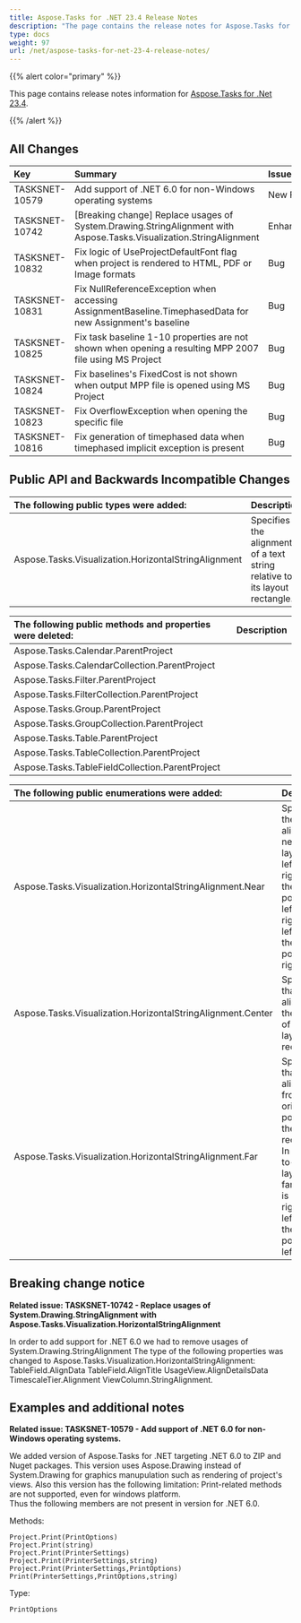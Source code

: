 ```yaml
---
title: Aspose.Tasks for .NET 23.4 Release Notes
description: "The page contains the release notes for Aspose.Tasks for .NET 23.4."
type: docs
weight: 97
url: /net/aspose-tasks-for-net-23-4-release-notes/
---
```


{{% alert color="primary" %}} 

This page contains release notes information for [Aspose.Tasks for .Net 23.4](https://downloads.aspose.com/tasks/net/new-releases/aspose.tasks-for-.net-23.4/).

{{% /alert %}}
## **All Changes**
|**Key**|**Summary**|**Issue Type**|
| :- | :- | :- |
| TASKSNET-10579 | Add support of .NET 6.0 for non-Windows operating systems | New Feature |
| TASKSNET-10742 | [Breaking change] Replace usages of System.Drawing.StringAlignment with Aspose.Tasks.Visualization.StringAlignment | Enhancement |
| TASKSNET-10832 | Fix logic of UseProjectDefaultFont flag when project is rendered to HTML, PDF or Image formats | Bug |
| TASKSNET-10831 | Fix NullReferenceException when accessing AssignmentBaseline.TimephasedData for new Assignment's baseline | Bug |
| TASKSNET-10825 | Fix task baseline 1-10 properties are not shown when opening a resulting MPP 2007 file using MS Project | Bug |
| TASKSNET-10824 | Fix baselines's FixedCost is not shown when output MPP file is opened using MS Project | Bug |
| TASKSNET-10823 | Fix OverflowException when opening the specific file | Bug |
| TASKSNET-10816 | Fix generation of timephased data when timephased implicit exception is present | Bug |

## **Public API and Backwards Incompatible Changes**
|**The following public types were added:**|**Description**|
| :- | :- |
| Aspose.Tasks.Visualization.HorizontalStringAlignment | Specifies the alignment of a text string relative to its layout rectangle. |

|**The following public methods and properties were deleted:**|**Description**|
| :- | :- |
| Aspose.Tasks.Calendar.ParentProject |  |
| Aspose.Tasks.CalendarCollection.ParentProject |  |
| Aspose.Tasks.Filter.ParentProject |  |
| Aspose.Tasks.FilterCollection.ParentProject |  |
| Aspose.Tasks.Group.ParentProject |  |
| Aspose.Tasks.GroupCollection.ParentProject |  |
| Aspose.Tasks.Table.ParentProject |  |
| Aspose.Tasks.TableCollection.ParentProject |  |
| Aspose.Tasks.TableFieldCollection.ParentProject |  |

|**The following public enumerations were added:**|**Description**|
| :- | :- |
| Aspose.Tasks.Visualization.HorizontalStringAlignment.Near | Specifies the text be aligned near the layout. In a left-to-right layout, the near position is left. In a right-to-left layout, the near position is right. |
| Aspose.Tasks.Visualization.HorizontalStringAlignment.Center | Specifies that text is aligned in the center of the layout rectangle. |
| Aspose.Tasks.Visualization.HorizontalStringAlignment.Far | Specifies that text is aligned far from the origin position of the layout rectangle. In a left-to-right layout, the far position is right. In a right-to-left layout, the far position is left. |


## **Breaking change notice**

**Related issue: TASKSNET-10742 - Replace usages of System.Drawing.StringAlignment with Aspose.Tasks.Visualization.HorizontalStringAlignment**

In order to add support for .NET 6.0 we had to remove usages of System.Drawing.StringAlignment 
The type of the following properties was changed to Aspose.Tasks.Visualization.HorizontalStringAlignment:
TableField.AlignData
TableField.AlignTitle
UsageView.AlignDetailsData
TimescaleTier.Alignment
ViewColumn.StringAlignment.

## **Examples and additional notes**

**Related issue: TASKSNET-10579 - Add support of .NET 6.0 for non-Windows operating systems.**

We added version of Aspose.Tasks for .NET targeting .NET 6.0 to ZIP and Nuget packages.
This version uses Aspose.Drawing instead of System.Drawing for graphics manupulation such as rendering of project's views.
Also this version has the following limitation: Print-related methods are not supported, even for windows platform.
<br>Thus the following members are not present in version for .NET 6.0.

Methods: 
```
Project.Print(PrintOptions)
Project.Print(string)
Project.Print(PrinterSettings)
Project.Print(PrinterSettings,string)
Project.Print(PrinterSettings,PrintOptions)
Print(PrinterSettings,PrintOptions,string)
```

Type:
```
PrintOptions
```
